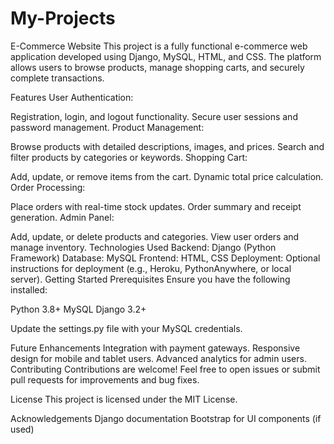 # My-Projects
E-Commerce Website
This project is a fully functional e-commerce web application developed using Django, MySQL, HTML, and CSS. The platform allows users to browse products, manage shopping carts, and securely complete transactions.

Features
User Authentication:

Registration, login, and logout functionality.
Secure user sessions and password management.
Product Management:

Browse products with detailed descriptions, images, and prices.
Search and filter products by categories or keywords.
Shopping Cart:

Add, update, or remove items from the cart.
Dynamic total price calculation.
Order Processing:

Place orders with real-time stock updates.
Order summary and receipt generation.
Admin Panel:

Add, update, or delete products and categories.
View user orders and manage inventory.
Technologies Used
Backend: Django (Python Framework)
Database: MySQL
Frontend: HTML, CSS
Deployment: Optional instructions for deployment (e.g., Heroku, PythonAnywhere, or local server).
Getting Started
Prerequisites
Ensure you have the following installed:

Python 3.8+
MySQL
Django 3.2+

Update the settings.py file with your MySQL credentials.

Future Enhancements
Integration with payment gateways.
Responsive design for mobile and tablet users.
Advanced analytics for admin users.
Contributing
Contributions are welcome! Feel free to open issues or submit pull requests for improvements and bug fixes.

License
This project is licensed under the MIT License.

Acknowledgements
Django documentation
Bootstrap for UI components (if used)
